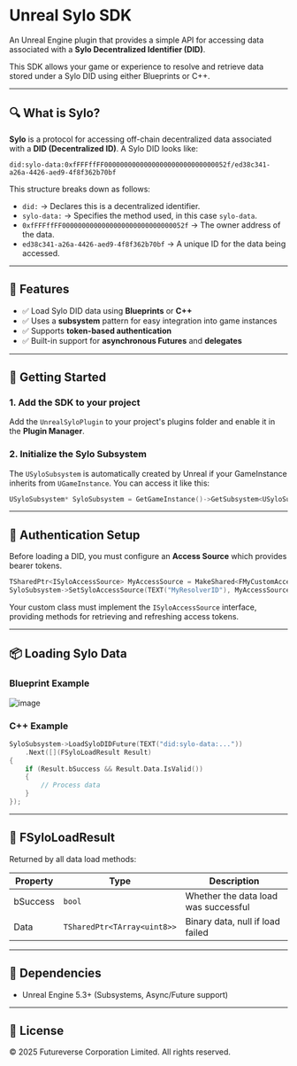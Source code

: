 # Unreal Sylo SDK

An Unreal Engine plugin that provides a simple API for accessing data associated with a **Sylo Decentralized Identifier (DID)**.

This SDK allows your game or experience to resolve and retrieve data stored under a Sylo DID using either Blueprints or C++.

---

## 🔍 What is Sylo?

**Sylo** is a protocol for accessing off-chain decentralized data associated with a **DID (Decentralized ID)**. A Sylo DID looks like:

```
did:sylo-data:0xfFFFffFF0000000000000000000000000000052f/ed38c341-a26a-4426-aed9-4f8f362b70bf
```

This structure breaks down as follows:

- `did:` → Declares this is a decentralized identifier.
- `sylo-data:` → Specifies the method used, in this case `sylo-data`.
- `0xfFFFffFF0000000000000000000000000000052f` → The owner address of the data.
- `ed38c341-a26a-4426-aed9-4f8f362b70bf` → A unique ID for the data being accessed.

---

## 🚀 Features

- ✅ Load Sylo DID data using **Blueprints** or **C++**
- ✅ Uses a **subsystem** pattern for easy integration into game instances
- ✅ Supports **token-based authentication**
- ✅ Built-in support for **asynchronous Futures** and **delegates**

---

## 🔧 Getting Started

### 1. Add the SDK to your project

Add the `UnrealSyloPlugin` to your project's plugins folder and enable it in the **Plugin Manager**.

### 2. Initialize the Sylo Subsystem

The `USyloSubsystem` is automatically created by Unreal if your GameInstance inherits from `UGameInstance`. You can access it like this:

```cpp
USyloSubsystem* SyloSubsystem = GetGameInstance()->GetSubsystem<USyloSubsystem>();
```

---

## 🔐 Authentication Setup

Before loading a DID, you must configure an **Access Source** which provides bearer tokens.

```cpp
TSharedPtr<ISyloAccessSource> MyAccessSource = MakeShared<FMyCustomAccessSource>();
SyloSubsystem->SetSyloAccessSource(TEXT("MyResolverID"), MyAccessSource);
```

Your custom class must implement the `ISyloAccessSource` interface, providing methods for retrieving and refreshing access tokens.

---

## 📦 Loading Sylo Data

### Blueprint Example

![image](https://github.com/user-attachments/assets/eab3c5ca-38d9-42e0-bf64-9f05b9e31964)

### C++ Example

```cpp
SyloSubsystem->LoadSyloDIDFuture(TEXT("did:sylo-data:..."))
	.Next([](FSyloLoadResult Result)
{
	if (Result.bSuccess && Result.Data.IsValid())
	{
		// Process data
	}
});
```

---

## 📘 FSyloLoadResult

Returned by all data load methods:

| Property | Type                     | Description                            |
|----------|--------------------------|----------------------------------------|
| bSuccess | `bool`                   | Whether the data load was successful   |
| Data     | `TSharedPtr<TArray<uint8>>` | Binary data, null if load failed        |

---

## 🧩 Dependencies

- Unreal Engine 5.3+ (Subsystems, Async/Future support)

---

## 📝 License

© 2025 Futureverse Corporation Limited. All rights reserved.
